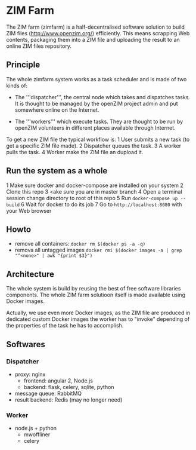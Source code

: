 # ZIM Farm

The ZIM farm (zimfarm) is a half-decentralised software solution to
build ZIM files (http://www.openzim.org/) efficiently. This means scrapping Web contents,
packaging them into a ZIM file and uploading the result to an online
ZIM files repository.

## Principle

The whole zimfarm system works as a task scheduler and is made of two
kinds of:

* The '''dispatcher''', the central node which takes and dispatches
  tasks. It is thought to be managed by the openZIM project admin and
  put somewhere online on the Internet.

* The '''workers''' which execute tasks. They are thought to be run by
  openZIM volunteers in different places available through Internet.

To get a new ZIM file the typical workflow is:
1 User submits a new task (to get a specific ZIM file made).
2 Dispatcher queues the task.
3 A worker pulls the task.
4 Worker make the ZIM file an dupload it.

## Run the system as a whole

1 Make sure docker and docker-compose are installed on your system
2 Clone this repo
3 <ake sure you are in master branch
4 Open a terminal session change directory to root of this repo
5 Run `docker-compose up --build`
6 Wait for docker to do its job
7 Go to `http://localhost:8080` with your Web browser

## Howto
- remove all containers: `docker rm $(docker ps -a -q)`
- remova all untagged images `docker rmi $(docker images -a | grep "^<none>" | awk "{print $3}")`

## Architecture

The whole system is build by reusing the best of free software
libraries components. The whole ZIM farm solutioon itself is made
available using Docker images.

Actually, we use even more Docker images, as the ZIM file are produced
in dedicated custom Docker images the worker has to "invoke" depending
of the properties of the task he has to accomplish.

## Softwares

### Dispatcher

- proxy: nginx
  - frontend: angular 2, Node.js
  - backend: flask, celery, sqlite, python
- message queue: RabbitMQ
- result backend: Redis (may no longer need)

### Worker

- node.js + python
  - mwoffliner
  - celery
